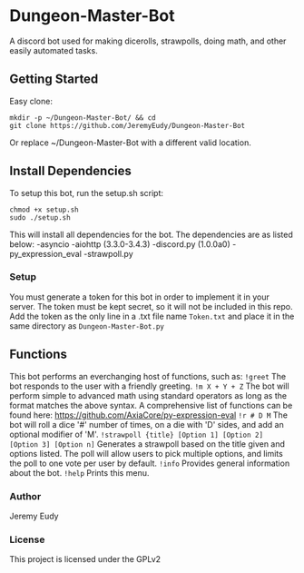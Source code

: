 # Dungeon-Master-Bot
A discord bot used for making dicerolls, strawpolls, doing math, and other easily automated tasks.

## Getting Started
Easy clone:
```
mkdir -p ~/Dungeon-Master-Bot/ && cd
git clone https://github.com/JeremyEudy/Dungeon-Master-Bot
```
Or replace ~/Dungeon-Master-Bot with a different valid location.

## Install Dependencies
To setup this bot, run the setup.sh script:
```
chmod +x setup.sh
sudo ./setup.sh
```
This will install all dependencies for the bot. The dependencies are as listed below:
-asyncio
-aiohttp (3.3.0-3.4.3)
-discord.py (1.0.0a0)
-py_expression_eval
-strawpoll.py

### Setup
You must generate a token for this bot in order to implement it in your server. The token must be kept secret, so it will not be included in this repo. Add the token as the only line in a .txt file name ```Token.txt``` and place it in the same directory as ```Dungeon-Master-Bot.py```

## Functions
This bot performs an everchanging host of functions, such as:
```!greet```
The bot responds to the user with a friendly greeting.
```!m X + Y + Z```
The bot will perform simple to advanced math using standard operators as long as the format matches the above syntax. A comprehensive list of functions can be found here: https://github.com/AxiaCore/py-expression-eval
```!r # D M```
The bot will roll a dice '#' number of times, on a die with 'D' sides, and add an optional modifier of 'M'.
```!strawpoll {title} [Option 1] [Option 2] [Option 3] [Option n]```
Generates a strawpoll based on the title given and options listed. The poll will allow users to pick multiple options, and limits the poll to one vote per user by default.
```!info```
Provides general information about the bot.
```!help```
Prints this menu.

### Author
Jeremy Eudy
### License
This project is licensed under the GPLv2
